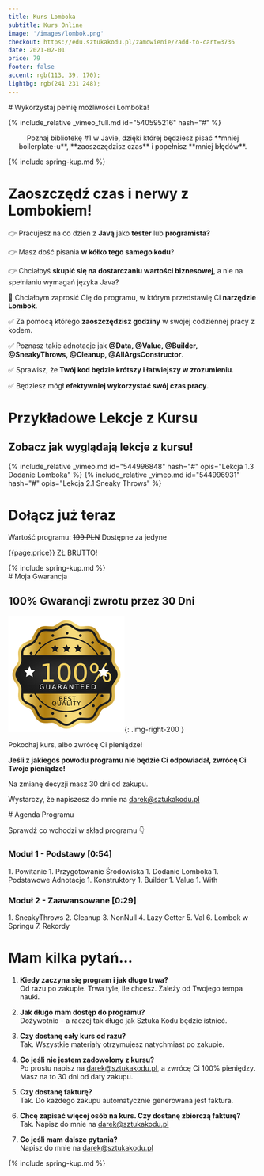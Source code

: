 ```yaml
---
title: Kurs Lomboka
subtitle: Kurs Online
image: '/images/lombok.png'
checkout: https://edu.sztukakodu.pl/zamowienie/?add-to-cart=3736
date: 2021-02-01
price: 79
footer: false
accent: rgb(113, 39, 170);
lightbg: rgb(241 231 248);
---
```


<div class="full-width" markdown="1" style="background: {{page.lightbg}}">
<div class="project-content" markdown="1">
# Wykorzystaj pełnię możliwości <span style="color: {{page.accent}}">Lomboka</span>!

{% include_relative _vimeo_full.md id="540595216" hash="#" %}

<div style="text-align: center; margin-top: 1em" markdown="1">
Poznaj bibliotekę #1 w Javie, dzięki której będziesz pisać **mniej boilerplate-u**, **zaoszczędzisz czas** i popełnisz **mniej błędów**.
</div>

{% include spring-kup.md %}

</div>
</div>

# Zaoszczędź czas i nerwy z Lombokiem!


👉 Pracujesz na co dzień z **Javą** jako **tester** lub **programista?**

👉 Masz dość pisania **w kółko tego samego kodu**?

👉 Chciałbyś **skupić się na dostarczaniu wartości biznesowej**, a nie na spełnianiu wymagań języka Java?

🥳 Chciałbym zaprosić Cię do programu, w którym przedstawię Ci **narzędzie Lombok**.

✅ Za pomocą którego **zaoszczędzisz godziny** w swojej codziennej pracy z kodem.

✅ Poznasz takie adnotacje jak **@Data, @Value, @Builder, @SneakyThrows, @Cleanup, @AllArgsConstructor**.

✅ Sprawisz, że **Twój kod będzie krótszy i łatwiejszy w zrozumieniu**.

✅ Będziesz mógł **efektywniej wykorzystać swój czas pracy**.

<div class="full-width" style="background: {{page.lightbg}}">
<div class="project-content wider" markdown="1">
<h1 class="landing-title">Przykładowe Lekcje z Kursu</h1>
<h2 class="landing-subtitle">Zobacz jak wyglądają lekcje z kursu!</h2>


<div class="landing__grid">

{% include_relative _vimeo.md id="544996848" hash="#" opis="Lekcja 1.3 Dodanie Lomboka" %}
{% include_relative _vimeo.md id="544996931" hash="#" opis="Lekcja 2.1 Sneaky Throws" %}
</div>

</div>
</div>

# Dołącz już teraz

<div class="center" markdown="1">
Wartość programu:
<strike class="price-red">199 PLN</strike>
Dostępne za jedyne
<p class="price-green">{{page.price}} ZŁ BRUTTO!</p>
{% include spring-kup.md %}
</div>


<div class="full-width" style="background: {{page.lightbg}}">
<div class="project-content" markdown="1">
# Moja Gwarancja

## 100% Gwarancji zwrotu przez 30 Dni

![gwarancja](/images/gwarancja.png){: .img-right-200 }

Pokochaj kurs, albo zwrócę Ci pieniądze!

**Jeśli z jakiegoś powodu programu nie będzie Ci odpowiadał, zwrócę Ci Twoje pieniądze!**

Na zmianę decyzji masz 30 dni od zakupu.

Wystarczy, że napiszesz do mnie na darek@sztukakodu.pl
</div>
</div>


<div class="full-width dark">
<div class="project-content" markdown="1">
# Agenda Programu

<p class="center">Sprawdź co wchodzi w skład programu 👇</p>

<div class="landing__grid" style="justify-content: flex-start;">

<div class="grid__box__2" markdown="1">
<h3>Moduł 1 - Podstawy [0:54]</h3>
1. Powitanie
1. Przygotowanie Środowiska
1. Dodanie Lomboka
1. Podstawowe Adnotacje
1. Konstruktory
1. Builder
1. Value
1. With
</div>

<div class="grid__box__2" markdown="1">
<h3>Moduł 2 - Zaawansowane [0:29]</h3>
1. SneakyThrows
2. Cleanup
3. NonNull
4. Lazy Getter
5. Val
6. Lombok w Springu
7. Rekordy
</div>

</div>

</div>
</div>


<div class="full-width" style="background: {{page.lightbg}}">
<div class="project-content" markdown="1">

# Mam kilka pytań...

1. **Kiedy zaczyna się program i jak długo trwa?**  
Od razu po zakupie. Trwa tyle, ile chcesz. Zależy od Twojego tempa nauki.

2. **Jak długo mam dostęp do programu?**  
Dożywotnio - a raczej tak długo jak Sztuka Kodu będzie istnieć.

3. **Czy dostanę cały kurs od razu?**  
Tak. Wszystkie materiały otrzymujesz natychmiast po zakupie.

4. **Co jeśli nie jestem zadowolony z kursu?**  
Po prostu napisz na darek@sztukakodu.pl, a zwrócę Ci 100% pieniędzy. Masz na to 30 dni od daty zakupu.

5. **Czy dostanę fakturę?**  
Tak. Do każdego zakupu automatycznie generowana jest faktura.

6. **Chcę zapisać więcej osób na kurs. Czy dostanę zbiorczą fakturę?**  
Tak. Napisz do mnie na darek@sztukakodu.pl

7. **Co jeśli mam dalsze pytania?**  
Napisz do mnie na darek@sztukakodu.pl

{% include spring-kup.md %}

</div>
</div>